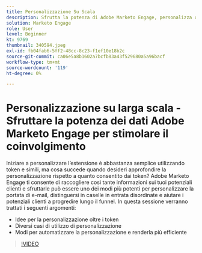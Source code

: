 ```yaml
---
title: Personalizzazione Su Scala
description: Sfrutta la potenza di Adobe Marketo Engage, personalizza oltre i token.
solution: Marketo Engage
role: User
level: Beginner
kt: 9769
thumbnail: 340594.jpeg
exl-id: fb04fab6-5ff2-48cc-8c23-f1ef10e18b2c
source-git-commit: ca06e5a8b1602a7bcfb83a43f529680a5a96bacf
workflow-type: tm+mt
source-wordcount: '119'
ht-degree: 0%

---
```


# Personalizzazione su larga scala - Sfruttare la potenza dei dati Adobe Marketo Engage per stimolare il coinvolgimento

Iniziare a personalizzare l’estensione è abbastanza semplice utilizzando token e simili, ma cosa succede quando desideri approfondire la personalizzazione rispetto a quanto consentito dai token? Adobe Marketo Engage ti consente di raccogliere così tante informazioni sui tuoi potenziali clienti e sfruttarle può essere uno dei modi più potenti per personalizzare la portata di e-mail, distinguersi in caselle in entrata disordinate e aiutare i potenziali clienti a progredire lungo il funnel. In questa sessione verranno trattati i seguenti argomenti:

* Idee per la personalizzazione oltre i token
* Diversi casi di utilizzo di personalizzazione
* Modi per automatizzare la personalizzazione e renderla più efficiente

>[!VIDEO](https://video.tv.adobe.com/v/340594/?quality=12&learn=on)
